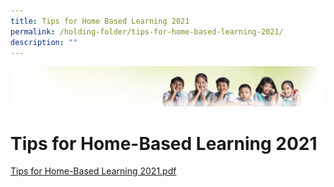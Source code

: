 ```yaml
---
title: Tips for Home Based Learning 2021
permalink: /holding-folder/tips-for-home-based-learning-2021/
description: ""
---
```

![](/images/Banner.jpg)

Tips for Home-Based Learning 2021
=================================

[Tips for Home-Based Learning 2021.pdf](/files/Tips%20for%20Home-Based%20Learning%202021.pdf)